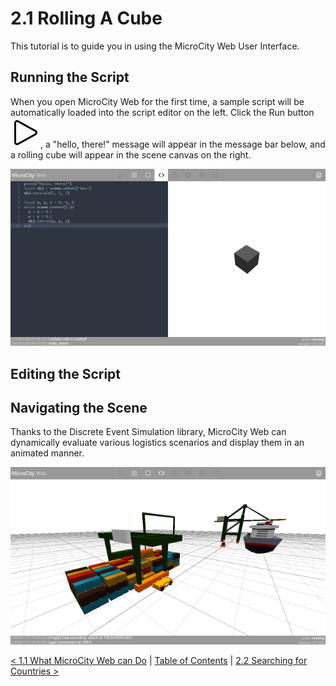 # 2.1 Rolling A Cube
This tutorial is to guide you in using the MicroCity Web User Interface.

## Running the Script
When you open MicroCity Web for the first time, a sample script will be automatically loaded into the script editor on the left. Click the Run button![button](../img/play.svg), a "hello, there!" message will appear in the message bar below, and a rolling cube will appear in the scene canvas on the right.

![adsf](./img/rolling_cube.png)

## Editing the Script


## Navigating the Scene
Thanks to the Discrete Event Simulation library, MicroCity Web can dynamically evaluate various logistics scenarios and display them in an animated manner.

![terminal simulation](./img/terminal_simulation.apng)


[< 1.1 What MicroCity Web can Do](1.1_what_microcity_web_can_do.md) | [Table of Contents](readme.md) | [2.2 Searching for Countries >](2.2_searching_for_countries.md)